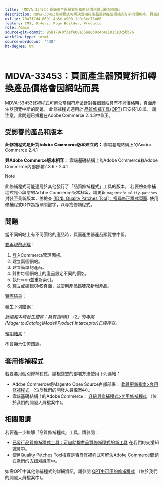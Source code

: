 ```yaml
---
title: 「MDVA-33453：頁面產生器預覽折扣產品價格會因網站而異」
description: MDVA-33453修補程式可解決當相符產品針對每個網站具有不同價格時，頁面產生器預覽中斷的問題。 安裝[Quality Patches Tool (QPT)](/help/announcements/adobe-commerce-announcements/magento-quality-patches-released-new-tool-to-self-serve-quality-patches.md) 1.0.16後，即可使用此修補程式。 請注意，此問題已排程在Adobe Commerce 2.4.3中修正。
exl-id: 78a7f7d4-8691-4b5d-a900-1c9a6ec73486
feature: CMS, Orders, Page Builder, Products
role: Admin
source-git-commit: 958179e0f3efe08e65ea8b0c4c4e1015e3c5bb76
workflow-type: tm+mt
source-wordcount: '430'
ht-degree: 0%

---
```


# MDVA-33453：頁面產生器預覽折扣轉換產品價格會因網站而異

MDVA-33453修補程式可解決當相符產品針對每個網站具有不同價格時，頁面產生器預覽中斷的問題。 此修補程式適用於 [品質修補工具(QPT)](/help/announcements/adobe-commerce-announcements/magento-quality-patches-released-new-tool-to-self-serve-quality-patches.md) 已安裝1.0.16。 請注意，此問題已排程在Adobe Commerce 2.4.3中修正。

## 受影響的產品和版本

**此修補程式是針對Adobe Commerce版本建立的：** 雲端基礎結構上的Adobe Commerce 2.4.1

**與Adobe Commerce版本相容：** 雲端基礎結構上的Adobe Commerce和Adobe Commerce內部部署2.3.6 - 2.4.1

>[!NOTE]
>
>此修補程式可能適用於其他發行了「品質修補程式」工具的版本。 若要檢查修補程式是否與您的Adobe Commerce版本相容，請更新 `magento/quality-patches` 封裝至最新版本，並檢查 [[!DNL Quality Patches Tool]：搜尋修正程式頁面](https://devdocs.magento.com/quality-patches/tool.html#patch-grid). 使用修補程式ID作為搜尋關鍵字，以尋找修補程式。

## 問題

當不同網站上有不同價格的產品時，頁面產生器產品預覽會中斷。

<u>要再現的步驟</u>：

1. 登入Commerce管理面板。
1. 建立兩個網站。
1. 建立簡單的產品。
1. 針對每個網站上的產品設定不同的價格。
1. 執行cron並重新索引。
1. 建立或編輯CMS頁面，並使用產品區塊來新增產品。

<u>實際結果</u>：<br>

發生下列錯誤：

*篩選範本時發生錯誤：具有相同ID 「2」的專案(Magento\\Catalog\\Model\\Product\\Interceptor)已經存在。*

<u>預期結果</u>：<br>

不會顯示任何錯誤。

## 套用修補程式

若要套用個別修補程式，請根據您的部署方法使用下列連結：

* Adobe Commerce或Magento Open Source內部部署： [軟體更新指南>套用修補程式](https://devdocs.magento.com/guides/v2.4/comp-mgr/patching/mqp.html) （位於我們的開發人員檔案中）。
* 雲端基礎結構上的Adobe Commerce： [升級與修補程式>套用修補程式](https://devdocs.magento.com/cloud/project/project-patch.html) （位於我們的開發人員檔案中）。

## 相關閱讀

若要進一步瞭解「品質修補程式」工具，請參閱：

* [已發行品質修補程式工具：可自助提供品質修補程式的新工具](/help/announcements/adobe-commerce-announcements/magento-quality-patches-released-new-tool-to-self-serve-quality-patches.md) 在我們的支援知識庫中。
* [使用Quality Patches Tool檢查是否有修補程式可解決Adobe Commerce問題](/help/support-tools/patches-available-in-qpt-tool/check-patch-for-magento-issue-with-magento-quality-patches.md) 在我們的支援知識庫中。

如需QPT中其他修補程式的詳細資訊，請參閱 [QPT中可用的修補程式](https://devdocs.magento.com/quality-patches/tool.html#patch-grid) （位於我們的開發人員檔案中）。

